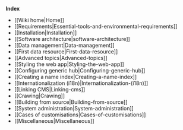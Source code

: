 **Index**
* [[Wiki home|Home]]
* [[Requirements|Essential-tools-and-environmental-requirements]]
* [[Installation|Installation]]
* [[Software architecture|software-architecture]]
* [[Data management|Data-management]]
 * [[First data resource|First-data-resource]]
* [[Advanced topics|Advanced-topics]]
 * [[Styling the web app|Styling-the-web-app]]
 * [[Configuring generic hub|Configuring-generic-hub]]
 * [[Creating a name index|Creating-a-name-index]]
 * [[Internationalization (i18n)|Internationalization-(i18n)]]
 * [[Linking CMS|Linking-cms]]
 * [[Crawing|Crawing]]
 * [[Building from source|Building-from-source]]
 * [[System administration|System-administration]]
* [[Cases of customisations|Cases-of-customisations]]
* [[Miscellaneous|Miscellaneous]]
